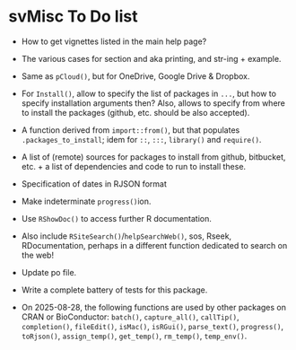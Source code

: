 # svMisc To Do list

-   How to get vignettes listed in the main help page?

-   The various cases for section and aka printing, and str-ing + example.

-   Same as `pCloud()`, but for OneDrive, Google Drive & Dropbox.

-   For `Install()`, allow to specify the list of packages in `...`, but how to specify installation arguments then? Also, allows to specify from where to install the packages (github, etc. should be also accepted).

-   A function derived from `import::from()`, but that populates `.packages_to_install`; idem for `::`, `:::`, `library()` and `require()`.

-   A list of (remote) sources for packages to install from github, bitbucket, etc. + a list of dependencies and code to run to install these.

-   Specification of dates in RJSON format

-   Make indeterminate `progress()`ion.

-   Use `RShowDoc()` to access further R documentation.

-   Also include `RSiteSearch()`/`helpSearchWeb()`, sos, Rseek, RDocumentation, perhaps in a different function dedicated to search on the web!

-   Update po file.

-   Write a complete battery of tests for this package.

-   On 2025-08-28, the following functions are used by other packages on CRAN or BioConductor: `batch()`, `capture_all()`, `callTip()`, `completion()`, `fileEdit()`, `isMac()`, `isRGui()`, `parse_text()`, `progress()`, `toRjson()`, `assign_temp()`, `get_temp()`, `rm_temp()`, `temp_env()`.
